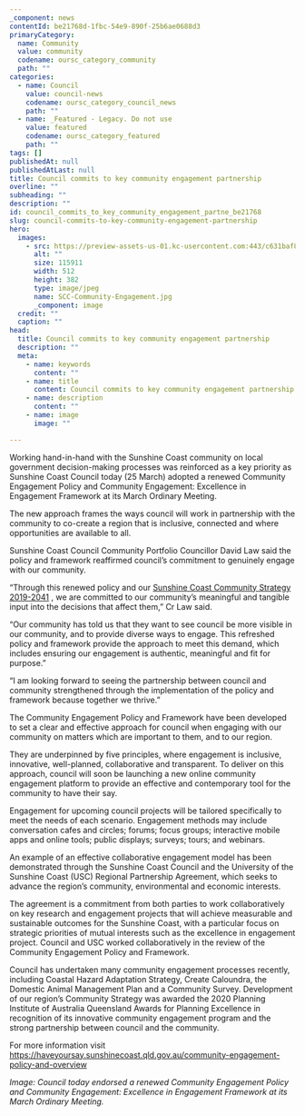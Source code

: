 ```yaml
---
_component: news
contentId: be21768d-1fbc-54e9-890f-25b6ae0688d3
primaryCategory:
  name: Community
  value: community
  codename: oursc_category_community
  path: ""
categories:
  - name: Council
    value: council-news
    codename: oursc_category_council_news
    path: ""
  - name: _Featured - Legacy. Do not use
    value: featured
    codename: oursc_category_featured
    path: ""
tags: []
publishedAt: null
publishedAtLast: null
title: Council commits to key community engagement partnership
overline: ""
subheading: ""
description: ""
id: council_commits_to_key_community_engagement_partne_be21768
slug: council-commits-to-key-community-engagement-partnership
hero:
  images:
    - src: https://preview-assets-us-01.kc-usercontent.com:443/c631baf8-1b46-001f-580c-d0001b68b4a8/796d6386-14dd-4965-93c7-b0e2a31a0882/SCC-Community-Engagement.jpg
      alt: ""
      size: 115911
      width: 512
      height: 382
      type: image/jpeg
      name: SCC-Community-Engagement.jpg
      _component: image
  credit: ""
  caption: ""
head:
  title: Council commits to key community engagement partnership
  description: ""
  meta:
    - name: keywords
      content: ""
    - name: title
      content: Council commits to key community engagement partnership
    - name: description
      content: ""
    - name: image
      image: ""

---
```

Working hand-in-hand with the Sunshine Coast community on local government decision-making processes was reinforced as a key priority as Sunshine Coast Council today (25 March) adopted a renewed Community Engagement Policy and Community Engagement: Excellence in Engagement Framework at its March Ordinary Meeting.

The new approach frames the ways council will work in partnership with the community to co-create a region that is inclusive, connected and where opportunities are available to all.

Sunshine Coast Council Community Portfolio Councillor David Law said the policy and framework reaffirmed council’s commitment to genuinely engage with our community.

“Through this renewed policy and our [Sunshine Coast Community Strategy 2019-2041](https://www.sunshinecoast.qld.gov.au/Council/Planning-and-Projects/Regional-Strategies/Sunshine-Coast-Community-Strategy-2019-to-2041)
, we are committed to our community’s meaningful and tangible input into the decisions that affect them,” Cr Law said.

“Our community has told us that they want to see council be more visible in our community, and to provide diverse ways to engage. This refreshed policy and framework provide the approach to meet this demand, which includes ensuring our engagement is authentic, meaningful and fit for purpose.”

“I am looking forward to seeing the partnership between council and community strengthened through the implementation of the policy and framework because together we thrive.”

The Community Engagement Policy and Framework have been developed to set a clear and effective approach for council when engaging with our community on matters which are important to them, and to our region.

They are underpinned by five principles, where engagement is inclusive, innovative, well-planned, collaborative and transparent. To deliver on this approach, council will soon be launching a new online community engagement platform to provide an effective and contemporary tool for the community to have their say.

Engagement for upcoming council projects will be tailored specifically to meet the needs of each scenario. Engagement methods may include conversation cafes and circles; forums; focus groups; interactive mobile apps and online tools; public displays; surveys; tours; and webinars.

An example of an effective collaborative engagement model has been demonstrated through the Sunshine Coast Council and the University of the Sunshine Coast (USC) Regional Partnership Agreement, which seeks to advance the region’s community, environmental and economic interests.

The agreement is a commitment from both parties to work collaboratively on key research and engagement projects that will achieve measurable and sustainable outcomes for the Sunshine Coast, with a particular focus on strategic priorities of mutual interests such as the excellence in engagement project. Council and USC worked collaboratively in the review of the Community Engagement Policy and Framework.

Council has undertaken many community engagement processes recently, including Coastal Hazard Adaptation Strategy, Create Caloundra, the Domestic Animal Management Plan and a Community Survey. Development of our region’s Community Strategy was awarded the 2020 Planning Institute of Australia Queensland Awards for Planning Excellence in recognition of its innovative community engagement program and the strong partnership between council and the community.

For more information visit <https://haveyoursay.sunshinecoast.qld.gov.au/community-engagement-policy-and-overview>


*Image: Council today endorsed a renewed Community Engagement Policy and Community Engagement: Excellence in Engagement Framework at its March Ordinary Meeting.*
